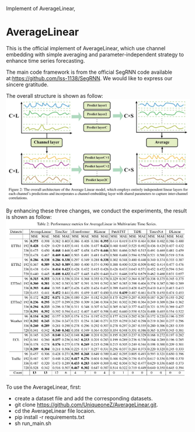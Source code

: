 Implement of AverageLinear, 
# AverageLinear

This is the official implement of AverageLinear, which use channel embedding with simple averaging and parameter-independent strategy to enhance time series forecasting.


The main code framework is from the official SegRNN code available at:https://github.com/lss-1138/SegRNN. We would like to express our sincere gratitude.


The overall structure is shown as follow:
![](image/overall_structure.jpg)


By enhancing these three changes, we conduct the experiments, the result is shown as follow:
![](image/result.jpg)

To use the AverageLinear, first:
- create a dataset file and add the corresponding datasets.
- git clone https://github.com/UniqueoneZ/AverageLinear.git.
- cd the AverageLinear file locaion.
- pip install -r requirements.txt
- sh run_main.sh
